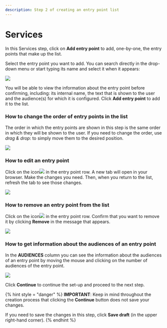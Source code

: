 ```yaml
---
description: Step 2 of creating an entry point list
---
```


# Services

In this Services step, click on **Add entry point** to add, one-by-one, the entry points that make up the list.

Select the entry point you want to add. You can search directly in the drop-down menu or start typing its name and select it when it appears:

![](../.gitbook/assets/add_entrypoint.gif)

You will be able to view the information about the entry point before confirming, including: its internal name, the text that is shown to the user and the audience(s) for which it is configured. Click **Add entry point** to add it to the list.

### How to change the order of entry points in the list

The order in which the entry points are shown in this step is the same order in which they will be shown to the user. If you need to change the order, use <em>drag &amp; drop</em>: to simply move them to the desired position.

![](../.gitbook/assets/Drag&Drop.gif)

### How to edit an entry point

Click on the icon![](../.gitbook/assets/Icono_flecha.png) in the entry point row. A new tab will open in your browser. Make the changes you need. Then, when you return to the list, refresh the tab to see those changes.

![](../.gitbook/assets/detalle_flecha.png)

### How to remove an entry point from the list

Click on the icon![](../.gitbook/assets/icono_borrar_entrypoint.png) in the entry point row. Confirm that you want to remove it by clicking **Remove** in the message that appears.

![](../.gitbook/assets/detalle_borrar.png)

### How to get information about the audiences of an entry point

In the **AUDIENCES** column you can see the information about the audiences of an entry point by moving the mouse and clicking on the number of audiences of the entry point.

![](../.gitbook/assets/detalle_audiencias.png)

Click **Continue** to continue the set-up and proceed to the next step.

{% hint style = "danger" %} **IMPORTANT**: Keep in mind throughout the creation process that clicking the **Continue** button does not save your changes.

If you need to save the changes in this step, click **Save draft** (in the upper right-hand corner). {% endhint %}
